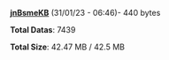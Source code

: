[**jnBsmeKB**](/data/jnBsmeKB.txt) (31/01/23 - 06:46)- 440 bytes

**Total Datas**: 7439

**Total Size**: 42.47 MB / 42.5 MB